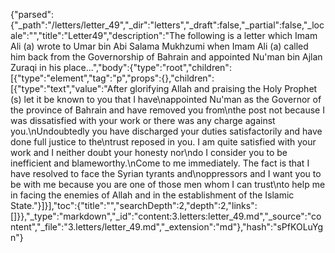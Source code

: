 {"parsed":{"_path":"/letters/letter_49","_dir":"letters","_draft":false,"_partial":false,"_locale":"","title":"Letter49","description":"The following is a letter which Imam Ali (a) wrote to Umar bin Abi Salama Mukhzumi when Imam Ali (a) called him back from the Governorship of Bahrain and appointed Nu'man bin Ajlan Zuraqi in his place...","body":{"type":"root","children":[{"type":"element","tag":"p","props":{},"children":[{"type":"text","value":"After glorifying Allah and praising the Holy Prophet (s) let it be known to you that I have\nappointed Nu'man as the Governor of the province of Bahrain and have removed you from\nthe post not because I was dissatisfied with your work or there was any charge against you.\nUndoubtedly you have discharged your duties satisfactorily and have done full justice to the\ntrust reposed in you. I am quite satisfied with your work and I neither doubt your honesty nor\ndo I consider you to be inefficient and blameworthy.\nCome to me immediately. The fact is that I have resolved to face the Syrian tyrants and\noppressors and I want you to be with me because you are one of those men whom I can trust\nto help me in facing the enemies of Allah and in the establishment of the Islamic State."}]}],"toc":{"title":"","searchDepth":2,"depth":2,"links":[]}},"_type":"markdown","_id":"content:3.letters:letter_49.md","_source":"content","_file":"3.letters/letter_49.md","_extension":"md"},"hash":"sPfKOLuYgn"}